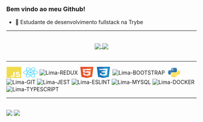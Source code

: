 ### Bem vindo ao meu Github! 

- 🌱 Estudante de desenvolvimento fullstack na Trybe

<hr>
<br>

 <div align="center">
   <a href="https://github.com/maarceloo/github-readme-stats">
    <img height="180em" align="center" src="https://github-readme-stats.vercel.app/api/top-langs/?username=maarceloo&layout=compact&theme=tokyonight" />
   </a>
   <a href="https://github.com/anuraghazra/convoychat">
    <img height="180em" align="center" src="https://github-readme-stats.vercel.app/api?username=maarceloo&show_icons=true&theme=tokyonight" />
  </a>
</div>

  <div style="display: inline_block">
  <br>
<hr>
  <img align="center" alt="Lima-JS" height="30" width="40" src="https://raw.githubusercontent.com/devicons/devicon/master/icons/javascript/javascript-plain.svg">
  <img align="center" alt="Lima-REACT" height="30" width="40" src="https://raw.githubusercontent.com/devicons/devicon/master/icons/react/react-original.svg">
  <img align="center" alt="Lima-REDUX" height="30" width="40" src="https://cdn.jsdelivr.net/gh/devicons/devicon/icons/redux/redux-original.svg" />
  <img align="center" alt="Lima-HTML" height="30" width="40" 
src="https://raw.githubusercontent.com/devicons/devicon/master/icons/html5/html5-original.svg">
  <img align="center" alt="Lima-CSS" height="30" width="40" src="https://raw.githubusercontent.com/devicons/devicon/master/icons/css3/css3-original.svg">
  <img align="center" alt="Lima-BOOTSTRAP" height="30" width="40" src="https://cdn.jsdelivr.net/gh/devicons/devicon/icons/bootstrap/bootstrap-plain-wordmark.svg" />        
  <img align="center" alt="Lima-PYTHON" height="30" width="40" src="https://raw.githubusercontent.com/devicons/devicon/master/icons/python/python-original.svg">
  <img align="center" alt="Lima-GIT" height="30" width="40" src="https://cdn.jsdelivr.net/gh/devicons/devicon/icons/git/git-original.svg"/>
  <img align="center" alt="Lima-JEST" height="30" width="40" src="https://cdn.jsdelivr.net/gh/devicons/devicon/icons/jest/jest-plain.svg"/>
  <img align="center" alt="Lima-ESLINT" height="30" width="40" src="https://cdn.jsdelivr.net/gh/devicons/devicon/icons/eslint/eslint-original-wordmark.svg"/>
  <img align="center" alt="Lima-MYSQL" height="30" width="40" src="https://cdn.jsdelivr.net/gh/devicons/devicon/icons/mysql/mysql-original-wordmark.svg"/>
  <img align="center" alt="Lima-DOCKER" height="30" width="40" src="https://cdn.jsdelivr.net/gh/devicons/devicon/icons/docker/docker-plain-wordmark.svg"/>
  <img align="center" alt="Lima-TYPESCRIPT" height="30" width="40" src="https://cdn.jsdelivr.net/gh/devicons/devicon/icons/typescript/typescript-original.svg"/>      
</div>

  <hr>
  <br>
  
  <div> 
  <a href = "mailto:delima_marcelo@outlook.com"><img src="https://img.shields.io/badge/Microsoft_Outlook-0078D4?style=for-the-badge&logo=microsoft-outlook&logoColor=white" target="_blank"></a>
  <a href="https://www.linkedin.com/in/marcelo-lima-866803221/" target="_blank"><img src="https://img.shields.io/badge/-LinkedIn-%230077B5?style=for-the-badge&logo=linkedin&logoColor=white" target="_blank"></a> 
</div>

